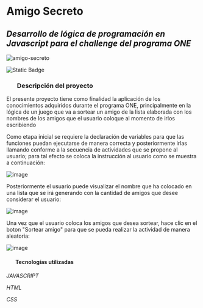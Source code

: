 <h1 align:"center"><strong> Amigo Secreto </strong></h1>
<h2><em>Desarrollo de lógica de programación en Javascript para el challenge del programa ONE</em></h2>


![amigo-secreto](https://github.com/user-attachments/assets/f2231b35-d586-47f1-b10b-90fe6881ef91)

<img alt="Static Badge" src="https://img.shields.io/badge/status-terminado-brightgreen">

<h3><ol>Descripción del proyecto</ol></h3>
<p>El presente proyecto tiene como finalidad la aplicación de los conocimientos adquiridos durante el programa ONE, 
  principalmente en la lógica de un juego que va a sortear un amigo de la lista elaborada con los nombres
  de los amigos que el usuario coloque al momento de irlos escribiendo</p>

<p>Como etapa inicial se requiere la declaración de variables para que las funciones puedan ejecutarse de manera
  correcta y posteriormente irlas llamando conforme a la secuencia de actividades que se propone al usuario; para tal efecto se
  coloca la instrucción al usuario como se muestra a continuación:</p>

![image](https://github.com/user-attachments/assets/53c75505-380b-4f39-8244-ce3bc0e50366)

<p>Posteriormente el usuario puede visualizar el nombre que ha colocado en una lista que se irá generando con la cantidad de 
amigos que desee considerar el usuario:</p>

![image](https://github.com/user-attachments/assets/fd8ed43e-625f-4f05-aac3-07995e493104)

<p>Una vez que el usuario coloca los amigos que desea sortear, hace clic en el boton "Sortear amigo" para que se pueda realizar 
la actividad de manera aleatoria:</p>

![image](https://github.com/user-attachments/assets/65170442-5a39-4b81-89ce-9344e9837e2e)

<h4><ol>Tecnologías utilizadas</ol></h4>
<p><em>JAVASCRIPT</em></p>
<p><em>HTML</em></p>
<p><em>CSS</em></p>
